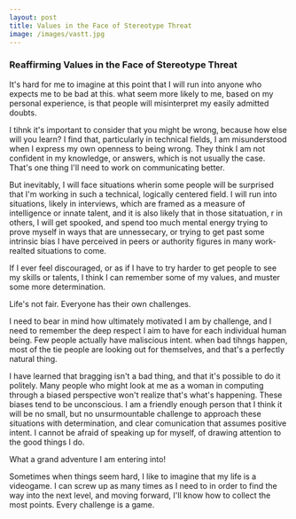 ```yaml
---
layout: post
title: Values in the Face of Stereotype Threat
image: /images/vastt.jpg
---
```


<h3>Reaffirming Values in the Face of Stereotype Threat</h3>
<p>It's hard for me to imagine at this point that I will run into anyone who expects me to be bad at this. what seem more likely to me, based on my personal experience, is that people will misinterpret my easily admitted doubts.</p>
<p>I tihnk it's important to consider that you might be wrong, because how else will you learn? I find that, particularly in technical fields, I am misunderstood when I express my own openness to being wrong. They think I am not confident in my knowledge, or answers, which is not usually the case. That's one thing I'll need to work on communicating better.</p>
<p>But inevitably, I will face situations wherin some people will be surprised that I'm working in such a technical, logically centered field. I will run into situations, likely in interviews, which are framed as a measure of intelligence or innate talent, and it is also likely that in those sitatuation, r in others, I will get spooked, and spend too much mental energy trying to prove myself in ways that are unnessecary, or trying to get past some intrinsic bias I have perceived in peers or authority figures in many work-realted situations to come.</p>
<p>If I ever feel discouraged, or as if I have to try harder to get people to see my skills or talents, I think I can remember some of my values, and muster some more determination.</p>
<p>Life's not fair. Everyone has their own challenges.</p>
<p>I need to bear in mind how ultimately motivated I am by challenge, and I need to remember the deep respect I aim to have for each individual human being. Few people actually have maliscious intent. when bad tihngs happen, most of the tie people are looking out for themselves, and that's a perfectly natural thing.</p>
<p>I have learned that bragging isn't a bad thing, and that it's possible to do it politely. Many people who might look at me as a woman in computing through a biased perspective won't realize that's what's happening. These biases tend to be unconscious. I am a friendly enough person that I think it will be no small, but no unsurmountable challenge to approach these situations with determination, and clear comunication that assumes positive intent. I cannot be afraid of speaking up for myself, of drawing attention to the good things I do.</p>
<p>What a grand adventure I am entering into!</p>
<p>Sometimes when things seem hard, I like to imagine that my life is a videogame. I can screw up as many times as I need to in order to find the way into the next level, and moving forward, I'll know how to collect the most points. Every challenge is a game.</p>

